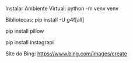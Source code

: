 Instalar Ambiente Virtual: 
python -m venv venv

Bibliotecas: 
pip install -U g4f[all]

pip install pillow

pip install instagrapi

Site do Bing: 
https://www.bing.com/images/create
